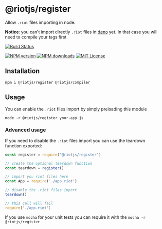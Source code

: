 # @riotjs/register

Allow `.riot` files importing in node.

**Notice**: you can't import directly `.riot` files in [deno](https://github.com/denoland/deno/issues/1739) yet.
In that case you will need to compile your tags first

[![Build Status][ci-image]][ci-url]

[![NPM version][npm-version-image]][npm-url]
[![NPM downloads][npm-downloads-image]][npm-url]
[![MIT License][license-image]][license-url] 

## Installation

``` 
npm i @riotjs/register @riotjs/compiler
```

## Usage

You can enable the `.riot` files import by simply preloading this module

```shell
node -r @riotjs/register your-app.js
```

### Advanced usage

If you need to disable the `.riot` files import you can use the teardown function exported:

```js
const register = require('@riotjs/register')

// create the optional teardown function
const teardown = register()

// import you riot files here
const App = require('./app.riot')

// disable the .riot files import
teardown()

// this call will fail
require('./app.riot')
```

If you use `mocha` for your unit tests you can require it with the `mocha -r @riotjs/register` 

[ci-image]:https://img.shields.io/github/actions/workflow/status/riot/register/test.yml?style=flat-square
[ci-url]:https://github.com/riot/register/actions

[license-image]:http://img.shields.io/badge/license-MIT-000000.svg?style=flat-square
[license-url]:LICENSE

[npm-version-image]:http://img.shields.io/npm/v/@riotjs/register.svg?style=flat-square
[npm-downloads-image]:http://img.shields.io/npm/dm/@riotjs/register.svg?style=flat-square
[npm-url]:https://npmjs.org/package/@riotjs/register



